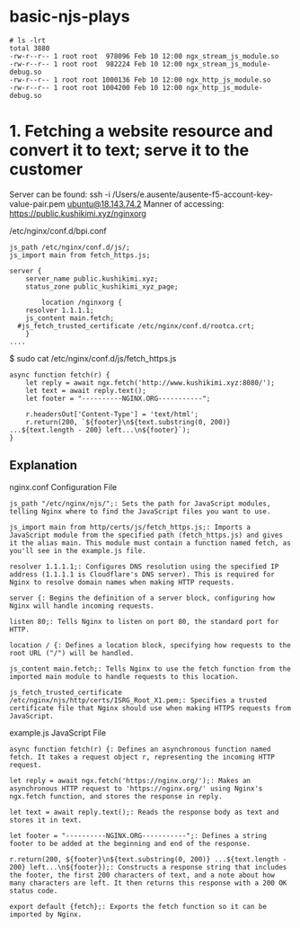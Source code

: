 # basic-njs-plays

```
# ls -lrt
total 3880
-rw-r--r-- 1 root root  978096 Feb 10 12:00 ngx_stream_js_module.so
-rw-r--r-- 1 root root  982224 Feb 10 12:00 ngx_stream_js_module-debug.so
-rw-r--r-- 1 root root 1000136 Feb 10 12:00 ngx_http_js_module.so
-rw-r--r-- 1 root root 1004200 Feb 10 12:00 ngx_http_js_module-debug.so
```



# 1. Fetching a website resource and convert it to text; serve it to the customer
Server can be found:  ssh -i /Users/e.ausente/ausente-f5-account-key-value-pair.pem ubuntu@18.143.74.2
Manner of accessing: https://public.kushikimi.xyz/nginxorg


/etc/nginx/conf.d/bpi.conf
```
js_path /etc/nginx/conf.d/js/;
js_import main from fetch_https.js;

server {
	server_name public.kushikimi.xyz;
	status_zone public_kushikimi_xyz_page;

        location /nginxorg {
	resolver 1.1.1.1;
	js_content main.fetch; 
  #js_fetch_trusted_certificate /etc/nginx/conf.d/rootca.crt;
	}
....
```

$ sudo cat /etc/nginx/conf.d/js/fetch_https.js 
```
async function fetch(r) {
    let reply = await ngx.fetch('http://www.kushikimi.xyz:8080/');
    let text = await reply.text();
    let footer = "----------NGINX.ORG-----------";
    
    r.headersOut['Content-Type'] = 'text/html';
    r.return(200, `${footer}\n${text.substring(0, 200)} ...${text.length - 200} left...\n${footer}`);
}
```

## Explanation
nginx.conf Configuration File

    js_path "/etc/nginx/njs/";: Sets the path for JavaScript modules, telling Nginx where to find the JavaScript files you want to use.

    js_import main from http/certs/js/fetch_https.js;: Imports a JavaScript module from the specified path (fetch_https.js) and gives it the alias main. This module must contain a function named fetch, as you'll see in the example.js file.

    resolver 1.1.1.1;: Configures DNS resolution using the specified IP address (1.1.1.1 is Cloudflare's DNS server). This is required for Nginx to resolve domain names when making HTTP requests.

    server {: Begins the definition of a server block, configuring how Nginx will handle incoming requests.

    listen 80;: Tells Nginx to listen on port 80, the standard port for HTTP.

    location / {: Defines a location block, specifying how requests to the root URL ("/") will be handled.

    js_content main.fetch;: Tells Nginx to use the fetch function from the imported main module to handle requests to this location.

    js_fetch_trusted_certificate /etc/nginx/njs/http/certs/ISRG_Root_X1.pem;: Specifies a trusted certificate file that Nginx should use when making HTTPS requests from JavaScript.

example.js JavaScript File

    async function fetch(r) {: Defines an asynchronous function named fetch. It takes a request object r, representing the incoming HTTP request.

    let reply = await ngx.fetch('https://nginx.org/');: Makes an asynchronous HTTP request to 'https://nginx.org/' using Nginx's ngx.fetch function, and stores the response in reply.

    let text = await reply.text();: Reads the response body as text and stores it in text.

    let footer = "----------NGINX.ORG-----------";: Defines a string footer to be added at the beginning and end of the response.

    r.return(200, ${footer}\n${text.substring(0, 200)} ...${text.length - 200} left...\n${footer});: Constructs a response string that includes the footer, the first 200 characters of text, and a note about how many characters are left. It then returns this response with a 200 OK status code.

    export default {fetch};: Exports the fetch function so it can be imported by Nginx.

    

